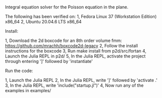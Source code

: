 Integral equation solver for the Poisson equation in the plane.

The following has been verified on:
1, Fedora Linux 37 (Workstation Edition) x86_64
2, Ubuntu 20.04.6 LTS x86_64

Install:

1, Download the 2d boxcode for an 8th order volume fmm: https://github.com/mrachh/boxcode2d-legacy
2, Follow the install instructions for the boxcode
3, Run make install from p2d/src/fortan
4, Launch the Julia REPL in p2d/
5, In the Julia REPL, activate the project through entering ']' followed by 'instantiate'

Run the code:

1, Launch the Julia REPL
2, In the Julia REPL, write ']' followed by 'activate .'
3, In the Julia REPL, write 'include("startup.jl")'
4, Now run any of the examples in examples/